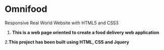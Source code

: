 # Omnifood
Responsive Real World Website with HTML5 and CSS3
1. **This is a web page oriented to create a food delivery web application**

2.**This project has been built using HTML, CSS and Jquery**
